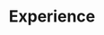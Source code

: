 ---
# An instance of the Experience widget.
# Documentation: https://wowchemy.com/docs/page-builder/
widget: experience

# This file represents a page section.
headless: true

# Activate this widget? true/false
active: false

# Order that this section appears on the page.
weight: 40

title: Experience
subtitle: ""

# Date format for experience
#   Refer to https://wowchemy.com/docs/customization/#date-format
date_format: Jan 2006

# Experiences.
#   Add/remove as many `experience` items below as you like.
#   Required fields are `title`, `company`, and `date_start`.
#   Leave `date_end` empty if it's your current employer.
#   Begin multi-line descriptions with YAML's `|2-` multi-line prefix.
experience:
  - title: Data Scientist
    company: Endeavor X
    company_url: ''
    company_logo: endeavor
    location: New York City, NY
    date_start: '2021-03-01'
    date_end: ''
    description: |2-
      Responsibilities include:
        * Analysing
        * Modelling
        * Deploying
        
  - title: Junior Data Scientist
    company: Center for Advanced Transportation Laboratory (CATT Lab)
    company_url: ''
    company_logo: catt
    location: College Park, MD
    date_start: '2020-05-01'
    date_end: '2021-01-01'
    description: |2- 
      Responsibilities include:
        * Analysing
        * Modelling
        * Deploying

  - title: Data Science Summer Associate
    company: Summit Consulting, LLC
    company_url: ''
    company_logo: gw
    location: Washington, DC
    date_start: '2019-05-01'
    date_end: '2019-08-01'
    description: |2- 
      Responsibilities include:
        * Created interactive web applications for internal usage in document tracking and proposal management using R Shiny and SQL
        * Created automation R Scripts to increase the efficiency of the re-estimation process for loan distributions for a number of federal clients

  - title: Assistant Project Coordinator - Training & Evaluation/Residence Director
    company: The George Washington University - Center for Student Engagement
    company_url: ''
    company_logo: gw
    location: Washington, DC
    date_start: '2018-08-01'
    date_end: '2021-05-01'
    description: |2- 
      Responsibilities include:
        * Oversaw several undergraduate residences and planned training and selection processes for the residence advisors of the university.
        * Participated as a member of the Administrator on Call rotation serving as a first-responder for the Division of Student Affairs to respond to emergencies and crises       

  - title: Data Analyst
    company: RDTeam, Inc.
    company_url: ''
    company_logo: rdteam
    location: Limerick, PA
    date_start: '2017-05-01'
    date_end: '2018-08-01'
    description: |2- 
      Responsibilities include:
        * Created surveys in SurveyMonkey and organized several hundred person national qualitative and quantitative market research studies for clients such as Campbell’s, Hershey’s, Wawa, and Vitafusion.

design:
  columns: '2'
---